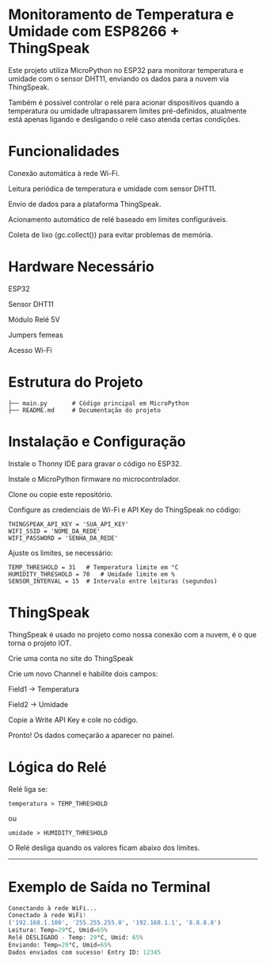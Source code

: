#  Monitoramento de Temperatura e Umidade com ESP8266 + ThingSpeak

Este projeto utiliza MicroPython no ESP32 para monitorar temperatura e umidade com o sensor DHT11, enviando os dados para a nuvem via ThingSpeak.

Também é possivel controlar o relé para acionar dispositivos quando a temperatura ou umidade ultrapassarem limites pré-definidos, atualmente está apenas ligando e desligando o relé caso atenda certas condições.

# Funcionalidades

Conexão automática à rede Wi-Fi.

Leitura periódica de temperatura e umidade com sensor DHT11.

Envio de dados para a plataforma ThingSpeak.

Acionamento automático de relé baseado em limites configuráveis.

Coleta de lixo (gc.collect()) para evitar problemas de memória.

# Hardware Necessário

ESP32

Sensor DHT11

Módulo Relé 5V

Jumpers femeas

Acesso Wi-Fi

# Estrutura do Projeto
```
├── main.py       # Código principal em MicroPython
├── README.md     # Documentação do projeto
```
# Instalação e Configuração

Instale o Thonny IDE para gravar o código no ESP32.

Instale o MicroPython firmware no microcontrolador.

Clone ou copie este repositório.

Configure as credenciais de Wi-Fi e API Key do ThingSpeak no código:
```
THINGSPEAK_API_KEY = 'SUA_API_KEY'
WIFI_SSID = 'NOME_DA_REDE'
WIFI_PASSWORD = 'SENHA_DA_REDE'
```

Ajuste os limites, se necessário:

```
TEMP_THRESHOLD = 31   # Temperatura limite em °C
HUMIDITY_THRESHOLD = 70   # Umidade limite em %
SENSOR_INTERVAL = 15  # Intervalo entre leituras (segundos)
```


# ThingSpeak

ThingSpeak é usado no projeto como nossa conexão com a nuvem, é o que torna o projeto IOT.

Crie uma conta no site do ThingSpeak

Crie um novo Channel e habilite dois campos:

Field1 → Temperatura

Field2 → Umidade

Copie a Write API Key e cole no código.

Pronto! Os dados começarão a aparecer no painel.

# Lógica do Relé

Relé liga se:
```
temperatura > TEMP_THRESHOLD
```
ou
```
umidade > HUMIDITY_THRESHOLD
```
O Relé desliga quando os valores ficam abaixo dos limites.

<hr>



# Exemplo de Saída no Terminal<br>
```python
Conectando à rede WiFi...
Conectado à rede WiFi!
('192.168.1.100', '255.255.255.0', '192.168.1.1', '8.8.8.8')
Leitura: Temp=29°C, Umid=65%
Relê DESLIGADO - Temp: 29°C, Umid: 65%
Enviando: Temp=29°C, Umid=65%
Dados enviados com sucesso! Entry ID: 12345
```

